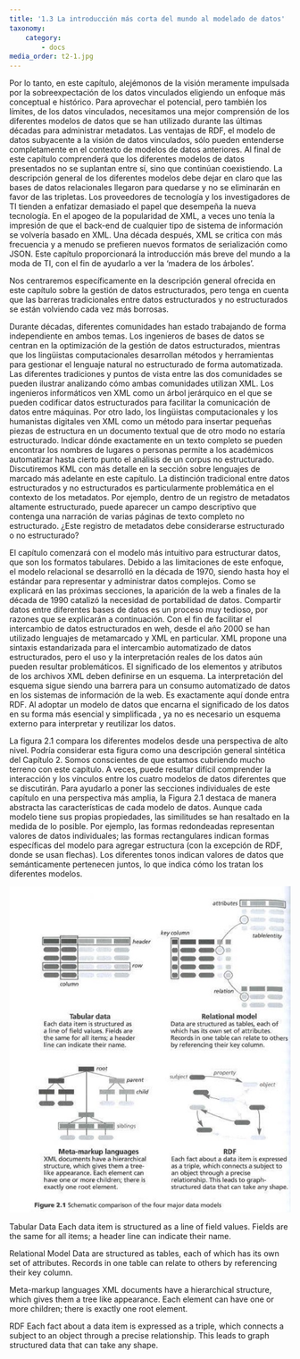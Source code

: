 ```yaml
---
title: '1.3 La introducción más corta del mundo al modelado de datos'
taxonomy:
    category:
        - docs
media_order: t2-1.jpg
---
```


Por lo tanto, en este capítulo, alejémonos de la visión meramente impulsada por la sobreexpectación de los datos vinculados eligiendo un enfoque más conceptual e histórico. Para aprovechar el potencial, pero también los límites, de los datos vinculados, necesitamos una mejor comprensión de los diferentes modelos de datos que se han utilizado durante las últimas décadas para administrar metadatos. Las ventajas de RDF, el modelo de datos subyacente a la visión de datos vinculados, sólo pueden entenderse completamente en el contexto de modelos de datos anteriores. Al final de este capítulo comprenderá que los diferentes modelos de datos presentados no se suplantan entre sí, sino que continúan coexistiendo.
La descripción general de los diferentes modelos debe dejar en claro que las bases de datos relacionales llegaron para quedarse y no se eliminarán en favor de las tripletas. Los proveedores de tecnología y los investigadores de TI tienden a enfatizar demasiado el papel que desempeña la nueva tecnología. En el apogeo de la popularidad de XML, a veces uno tenía la impresión de que el back-end de cualquier tipo de sistema de información se volvería basado en XML. Una década después, XML se critica con más frecuencia y a menudo se prefieren nuevos formatos de serialización como JSON. Este capítulo proporcionará la introducción más breve del mundo a la moda de TI, con el fin de ayudarlo a ver la ‘madera de los árboles’.

Nos centraremos específicamente en la descripción general ofrecida en este capítulo sobre la gestión de datos estructurados, pero tenga en cuenta que las barreras tradicionales entre datos estructurados y no estructurados se están volviendo cada vez más borrosas.

Durante décadas, diferentes comunidades han estado trabajando de forma independiente en ambos temas. Los ingenieros de bases de datos se centran en la optimización de la gestión de datos estructurados, mientras que los lingüistas computacionales desarrollan métodos y herramientas para gestionar el lenguaje natural no estructurado de forma automatizada. Las diferentes tradiciones y puntos de vista entre las dos comunidades se pueden ilustrar analizando cómo ambas comunidades utilizan XML. Los ingenieros informáticos ven XML como un árbol jerárquico en el que se pueden codificar datos estructurados para facilitar la comunicación de datos entre máquinas. Por otro lado, los lingüistas computacionales y los humanistas digitales ven XML como un método para insertar pequeñas piezas de estructura en un documento textual que de otro modo no estaría estructurado.
Indicar dónde exactamente en un texto completo se pueden encontrar los nombres de lugares o personas permite a los académicos automatizar hasta cierto punto el análisis de un corpus no estructurado. Discutiremos KML con más detalle en la sección sobre lenguajes de marcado más adelante en este capítulo. La distinción tradicional entre datos estructurados y no estructurados es particularmente problemática en el contexto de los metadatos.
Por ejemplo, dentro de un registro de metadatos altamente estructurado, puede aparecer un campo descriptivo que contenga una narración de varias páginas de texto completo no estructurado. ¿Este registro de metadatos debe considerarse estructurado o no estructurado?

El capítulo comenzará con el modelo más intuitivo para estructurar datos, que son los formatos tabulares. Debido a las limitaciones de este enfoque, el modelo relacional se desarrolló en la década de 1970, siendo hasta hoy el estándar para representar y administrar datos complejos. Como se explicará en las próximas secciones, la aparición de la web a finales de la década de 1990 catalizó la necesidad de portabilidad de datos. Compartir datos entre diferentes bases de datos es un proceso muy tedioso, por razones que se explicarán a continuación. Con el fin de facilitar el intercambio de datos estructurados en weh, desde el año 2000 se han utilizado lenguajes de metamarcado y XML en particular. XML propone una sintaxis estandarizada para el intercambio automatizado de datos estructurados, pero el uso y la interpretación reales de los datos aún pueden resultar problemáticos. El significado de los elementos y atributos de los archivos XML deben definirse en un esquema. La interpretación del esquema sigue siendo una barrera para un consumo automatizado de datos en los sistemas de información de la web. Es exactamente aquí donde entra RDF. Al adoptar un modelo de datos que encarna el significado de los datos en su forma más esencial y simplificada , ya no es necesario un esquema externo para interpretar y reutilizar los datos.

La figura 2.1 compara los diferentes modelos desde una perspectiva de alto nivel. Podría considerar esta figura como una descripción general sintética del Capítulo 2. Somos conscientes de que estamos cubriendo mucho terreno con este capítulo. A veces, puede resultar difícil comprender la interacción y los vínculos entre los cuatro modelos de datos diferentes que se discutirán. Para ayudarlo a poner las secciones individuales de este capítulo en una perspectiva más amplia, la Figura 2.1 destaca de manera abstracta las características de cada modelo de datos. Aunque cada modelo tiene sus propias propiedades, las similitudes se han resaltado en la medida de lo posible. Por ejemplo, las formas redondeadas representan valores de datos individuales; las formas rectangulares indican formas específicas del modelo para agregar estructura (con la excepción de RDF, donde se usan flechas). Los diferentes tonos indican valores de datos que semánticamente pertenecen juntos, lo que indica cómo los tratan los diferentes modelos.



![](t2-1.jpg)

Tabular Data
Each data item is structured as a line of field values. Fields are the same for all items; a header line can indicate their name.


Relational Model
Data are structured as tables, each of which has its own set of attributes. Records in one table can relate to others by referencing their key column.

Meta-markup languages
XML documents have a hierarchical structure, which gives them a tree like appearance. Each element can have one or more children; there is exactly one root element.

RDF
Each fact about a data item is expressed as a triple, which connects a subject to an object through a precise relationship. This leads to graph structured data that can take any shape.
